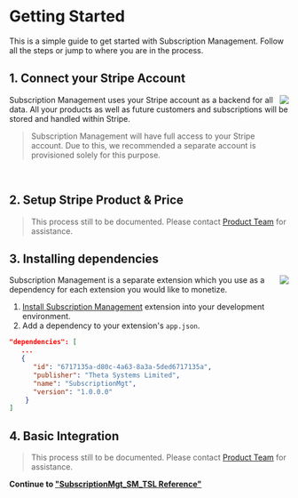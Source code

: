 # Getting Started
This is a simple guide to get started with Subscription Management. Follow all the steps or jump to where you are in the process.
## 1. Connect your Stripe Account
<img align="right" src="https://www.belcar.fi/wp-content/uploads/2020/10/Stripe-wordmark-slate_sm-2.png" />

Subscription Management uses your Stripe account as a backend for all data. All your products as well as future customers and subscriptions will be stored and handled within Stripe.

<!-- theme: warning -->
> Subscription Management will have full access to your Stripe account. Due to this, we recommended a separate account is provisioned solely for this purpose.

<a href="https://dashboard.stripe.com/oauth/authorize?response_type=code&client_id=ca_IP9AidZcFWmxKgnfQwKQri4paRKxNATO&scope=read_write" style="border-bottom-style:none;padding:10px 90px;background-image:url('https://dabuttonfactory.com/button.png?t=Connect+with+Stripe&f=Open+Sans-Bold&ts=14&tc=fff&hp=23&vp=14&w=180&h=38&c=4&bgt=unicolored&bgc=635bff')"></a>
## 2. Setup Stripe Product & Price
> This process still to be documented. Please contact [Product Team](mailto:volodymyr.leonov@theta.co.nz?subject=%5BSM%5D) for assistance.
## 3. Installing dependencies
<img align="right" src="https://www.plantuml.com/plantuml/png/SoWkIImgAStDuOgEp2yjKd2jA4dDAyxCpujLqDMrKuWEBaqgJYxAB2W12lccbyHoEQJcfG2L0m00" />
Subscription Management is a separate extension which you use as a dependency for each extension you would like to monetize.

1. [Install Subscription Management](https://share.hsforms.com/1jnXDTuDCR7CCWyzDoGl9jw5n4ae) extension into your development environment.
2. Add a dependency to your extension's `app.json`.
```json
"dependencies": [
   ...
   {
      "id": "6717135a-d80c-4a63-8a3a-5ded6717135a",
      "publisher": "Theta Systems Limited",
      "name": "SubscriptionMgt",
      "version": "1.0.0.0"
    }
]
```
## 4. Basic Integration
> This process still to be documented. Please contact [Product Team](mailto:volodymyr.leonov@theta.co.nz?subject=%5BSM%5D) for assistance.

**Continue to ["SubscriptionMgt_SM_TSL Reference"](References/SubscriptionMgt.md)**

